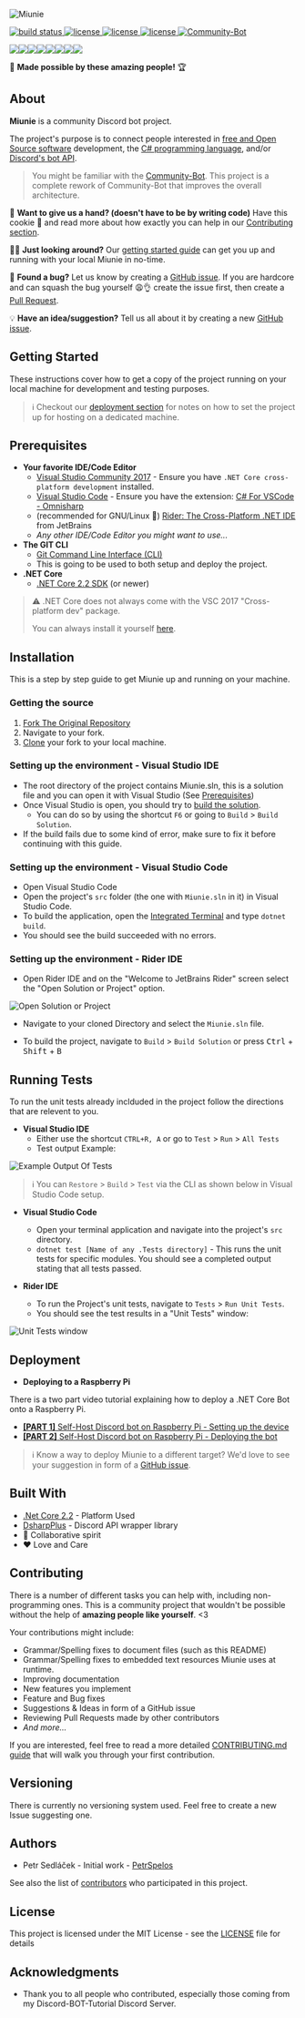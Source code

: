 ![Miunie](https://i.imgur.com/h2PjgF6.png)

<a href="https://ci.appveyor.com/project/discord-bot-tutorial/miunie">
  <img src="https://ci.appveyor.com/api/projects/status/cpaukw10ih35jl69?svg=true" alt="build status">
</a>
<a href="https://github.com/discord-bot-tutorial/Miunie/graphs/contributors">
  <img src="https://img.shields.io/github/contributors/discord-bot-tutorial/Miunie.svg" alt="license">
</a>
<a href="https://discord.gg/cGhEZuk">
  <img src="https://img.shields.io/discord/377879473158356992.svg" alt="license">
</a>
<a href="https://github.com/discord-bot-tutorial/Miunie/blob/master/LICENSE">
  <img src="https://img.shields.io/badge/license-MIT-blue.svg" alt="license">
</a>
<a href="https://discordbots.org/bot/411505318124847114" >
  <img src="https://discordbots.org/api/widget/status/411505318124847114.svg" alt="Community-Bot" />
</a>

[![](https://sourcerer.io/fame/petrspelos/discord-bot-tutorial/Miunie/images/0)](https://sourcerer.io/fame/petrspelos/discord-bot-tutorial/Miunie/links/0)[![](https://sourcerer.io/fame/petrspelos/discord-bot-tutorial/Miunie/images/1)](https://sourcerer.io/fame/petrspelos/discord-bot-tutorial/Miunie/links/1)[![](https://sourcerer.io/fame/petrspelos/discord-bot-tutorial/Miunie/images/2)](https://sourcerer.io/fame/petrspelos/discord-bot-tutorial/Miunie/links/2)[![](https://sourcerer.io/fame/petrspelos/discord-bot-tutorial/Miunie/images/3)](https://sourcerer.io/fame/petrspelos/discord-bot-tutorial/Miunie/links/3)[![](https://sourcerer.io/fame/petrspelos/discord-bot-tutorial/Miunie/images/4)](https://sourcerer.io/fame/petrspelos/discord-bot-tutorial/Miunie/links/4)[![](https://sourcerer.io/fame/petrspelos/discord-bot-tutorial/Miunie/images/5)](https://sourcerer.io/fame/petrspelos/discord-bot-tutorial/Miunie/links/5)[![](https://sourcerer.io/fame/petrspelos/discord-bot-tutorial/Miunie/images/6)](https://sourcerer.io/fame/petrspelos/discord-bot-tutorial/Miunie/links/6)[![](https://sourcerer.io/fame/petrspelos/discord-bot-tutorial/Miunie/images/7)](https://sourcerer.io/fame/petrspelos/discord-bot-tutorial/Miunie/links/7)

💖 **Made possible by these amazing people!** 🏆

## About

**Miunie** is a community Discord bot project.

The project's purpose is to connect people interested in 
[free and Open Source software](https://en.wikipedia.org/wiki/Free_and_open-source_software) development, the 
[C# programming language](https://en.wikipedia.org/wiki/C_Sharp_%28programming_language%29), and/or 
[Discord's bot API](https://discordapp.com/developers/docs/intro).

> You might be familiar with the [Community-Bot](https://github.com/discord-bot-tutorial/Community-Discord-BOT). This project is a complete rework of Community-Bot that improves the overall architecture.

🤠 **Want to give us a hand? (doesn't have to be by writing code)** Have this cookie 🍪 and read more about how exactly you can help in our [Contributing section](#contributing).

👩‍💻 **Just looking around?** Our [getting started guide](#getting-started) can get you up and running with your local Miunie in no-time.

🐛 **Found a bug?** Let us know by creating a [GitHub issue](https://github.com/discord-bot-tutorial/Miunie/issues/new). If you are hardcore and can squash the bug yourself 😩👌 create the issue first, then create a [Pull Request](https://help.github.com/en/articles/about-pull-requests).

💡 **Have an idea/suggestion?** Tell us all about it by creating a new [GitHub issue](https://github.com/discord-bot-tutorial/Miunie/issues/new).

## Getting Started

These instructions cover how to get a copy of the project running on your local machine for development and testing purposes.

> ℹ️ Checkout our [deployment section](#deployment) for notes on how to set the project up for hosting on a dedicated machine.

## Prerequisites

- **Your favorite IDE/Code Editor**
  - [Visual Studio Community 2017](https://www.visualstudio.com/thank-you-downloading-visual-studio/?sku=Community&rel=15) - Ensure you have `.NET Core cross-platform development` installed.
  - [Visual Studio Code](https://code.visualstudio.com/) - Ensure you have the extension: [C# For VSCode - Omnisharp](https://marketplace.visualstudio.com/items?itemName=ms-vscode.csharp)
  - (recommended for GNU/Linux :penguin:) [Rider: The Cross-Platform .NET IDE](https://www.jetbrains.com/rider/) from JetBrains
  - _Any other IDE/Code Editor you might want to use..._
- **The GIT CLI**
  - [Git Command Line Interface (CLI)](https://git-scm.com/downloads)
  - This is going to be used to both setup and deploy the project.
- **.NET Core**
  - [.NET Core 2.2 SDK](https://dotnet.microsoft.com/download) (or newer)

> :warning: .NET Core does not always come with the VSC 2017 "Cross-platform dev" package.
>
> You can always install it yourself [here](https://dotnet.microsoft.com/download).

## Installation

This is a step by step guide to get Miunie up and running on your machine.

### Getting the source

1. [Fork The Original Repository](https://help.github.com/articles/fork-a-repo/)
2. Navigate to your fork.
3. [Clone](https://help.github.com/articles/cloning-a-repository/) your fork to your local machine.

### Setting up the environment - Visual Studio IDE

- The root directory of the project contains Miunie.sln, this is a solution file and you can open it with Visual Studio (See [Prerequisites](#Prerequisites))
- Once Visual Studio is open, you should try to [build the solution](https://docs.microsoft.com/en-us/visualstudio/ide/building-and-cleaning-projects-and-solutions-in-visual-studio?view=vs-2017).
  - You can do so by using the shortcut `F6` or going to `Build` > `Build Solution`.
- If the build fails due to some kind of error, make sure to fix it before continuing with this guide.

### Setting up the environment - Visual Studio Code

- Open Visual Studio Code
- Open the project's `src` folder (the one with `Miunie.sln` in it) in Visual Studio Code.
- To build the application, open the [Integrated Terminal](https://code.visualstudio.com/docs/editor/integrated-terminal) and type `dotnet build`.
- You should see the build succeeded with no errors.

### Setting up the environment - Rider IDE

- Open Rider IDE and on the "Welcome to JetBrains Rider" screen select the "Open Solution or Project" option.

![Open Solution or Project](https://i.imgur.com/BcDD0AQ.png)

- Navigate to your cloned Directory and select the `Miunie.sln` file.

- To build the project, navigate to `Build` > `Build Solution` or press <kbd>Ctrl</kbd> + <kbd>Shift</kbd> + <kbd>B</kbd>

## Running Tests

To run the unit tests already inclduded in the project follow the directions that are relevent to you.

- **Visual Studio IDE**
  - Either use the shortcut `CTRL+R, A` or go to `Test` > `Run` > `All Tests` 
  - Test output Example:
  
![Example Output Of Tests](https://i.gyazo.com/da85fac25967d0f740cfa7c91a2fb182.png)

> ℹ️ You can `Restore` > `Build` > `Test` via the CLI as shown below in Visual Studio Code setup.

- **Visual Studio Code**
  - Open your terminal application and navigate into the project's `src` directory.
  - `dotnet test [Name of any .Tests directory]` - This runs the unit tests for specific modules. You should see a completed output stating that all tests passed.

- **Rider IDE**
  - To run the Project's unit tests, navigate to `Tests` > `Run Unit Tests`.
  - You should see the test results in a "Unit Tests" window:

![Unit Tests window](https://i.imgur.com/xmjEbK7.png)

## Deployment

- **Deploying to a Raspberry Pi**

There is a two part video tutorial explaining how to deploy a .NET Core Bot onto a Raspberry Pi.
  - [**[PART 1]** Self-Host Discord bot on Raspberry Pi - Setting up the device](https://www.youtube.com/watch?v=JWXbIUETYY8)
  - [**[PART 2]** Self-Host Discord bot on Raspberry Pi - Deploying the bot](https://www.youtube.com/watch?v=O6ffnRcW9DM)

> ℹ️ Know a way to deploy Miunie to a different target? We'd love to see your suggestion in form of a [GitHub issue](https://github.com/discord-bot-tutorial/Miunie/issues/new).

## Built With

- [.Net Core 2.2](https://dotnet.microsoft.com/download/dotnet-core/2.2) - Platform Used
- [DsharpPlus](https://github.com/DSharpPlus/DSharpPlus) - Discord API wrapper library
- 💙 Collaborative spirit
- ❤️ Love and Care

## Contributing

There is a number of different tasks you can help with, including non-programming ones. This is a community project that wouldn't be possible without the help of **amazing people like yourself**. <3

Your contributions might include:
- Grammar/Spelling fixes to document files (such as this README)
- Grammar/Spelling fixes to embedded text resources Miunie uses at runtime.
- Improving documentation
- New features you implement
- Feature and Bug fixes
- Suggestions & Ideas in form of a GitHub issue
- Reviewing Pull Requests made by other contributors
- _And more..._

If you are interested, feel free to read a more detailed [CONTRIBUTING.md guide](CONTRIBUTING.md) that will walk you through your first contribution.

## Versioning

There is currently no versioning system used. Feel free to create a new Issue suggesting one.

## Authors

- Petr Sedláček - Initial work - [PetrSpelos](https://github.com/petrspelos)

See also the list of [contributors](https://github.com/discord-bot-tutorial/Miunie/graphs/contributors) who participated in this project.

## License

This project is licensed under the MIT License - see the [LICENSE](https://github.com/discord-bot-tutorial/Miunie/blob/master/LICENSE) file for details

## Acknowledgments

- Thank you to all people who contributed, especially those coming from my Discord-BOT-Tutorial Discord Server.

